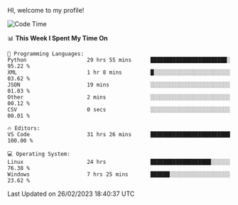 HI, welcome to my profile!
<!--START_SECTION:waka-->
![Code Time](http://img.shields.io/badge/Code%20Time-578%20hrs%2030%20mins-blue)

📊 **This Week I Spent My Time On** 

```text
💬 Programming Languages: 
Python                   29 hrs 55 mins      ████████████████████████░   95.22 % 
XML                      1 hr 8 mins         █░░░░░░░░░░░░░░░░░░░░░░░░   03.62 % 
JSON                     19 mins             ░░░░░░░░░░░░░░░░░░░░░░░░░   01.03 % 
Other                    2 mins              ░░░░░░░░░░░░░░░░░░░░░░░░░   00.12 % 
CSV                      0 secs              ░░░░░░░░░░░░░░░░░░░░░░░░░   00.01 % 

🔥 Editors: 
VS Code                  31 hrs 26 mins      █████████████████████████   100.00 % 

💻 Operating System: 
Linux                    24 hrs              ███████████████████░░░░░░   76.38 % 
Windows                  7 hrs 25 mins       ██████░░░░░░░░░░░░░░░░░░░   23.62 % 
```


 Last Updated on 26/02/2023 18:40:37 UTC
<!--END_SECTION:waka-->
